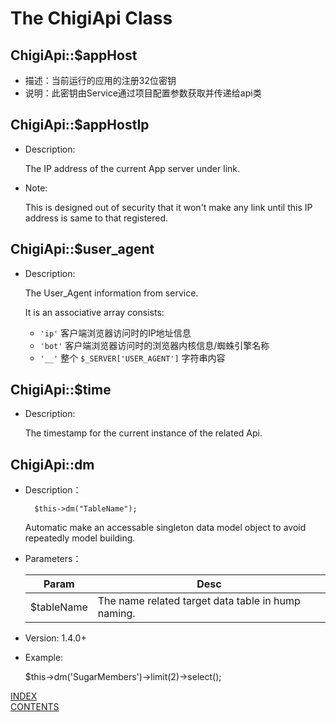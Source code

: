 The ChigiApi Class
===============================

## ChigiApi::$appHost

* 描述：当前运行的应用的注册32位密钥
* 说明：此密钥由Service通过项目配置参数获取并传递给api类

## ChigiApi::$appHostIp

* Description:

	The IP address of the current App server under link.

* Note:

	This is designed out of security that it won't make any link until this IP address is same to that registered.

## ChigiApi::$user_agent

* Description:

	The User_Agent information from service.

	It is an associative array consists:

	* `'ip'`    客户端浏览器访问时的IP地址信息
	* `'bot'`   客户端浏览器访问时的浏览器内核信息/蜘蛛引擎名称
	* `'__'`    整个 `$_SERVER['USER_AGENT']` 字符串内容

## ChigiApi::$time

* Description:

	The timestamp for the current instance of the related Api.

## ChigiApi::dm

* Description：

		$this->dm("TableName");

	Automatic make an accessable singleton data model object to avoid repeatedly model building.

* Parameters：

	Param                   |Desc
	------------------------|-----------------------------
	$tableName              |The name related target data table in hump naming.

* Version: 1.4.0+
* Example:

	$this->dm('SugarMembers')->limit(2)->select();

[INDEX](#index)		
[CONTENTS](../README.md#contents)
